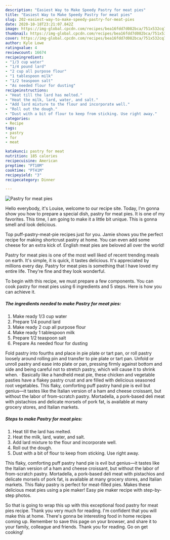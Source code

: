 ```yaml
---
description: "Easiest Way to Make Speedy Pastry for meat pies"
title: "Easiest Way to Make Speedy Pastry for meat pies"
slug: 202-easiest-way-to-make-speedy-pastry-for-meat-pies
date: 2020-10-18T23:21:07.842Z
image: https://img-global.cpcdn.com/recipes/bea16fdd7d082bca/751x532cq70/pastry-for-meat-pies-recipe-main-photo.jpg
thumbnail: https://img-global.cpcdn.com/recipes/bea16fdd7d082bca/751x532cq70/pastry-for-meat-pies-recipe-main-photo.jpg
cover: https://img-global.cpcdn.com/recipes/bea16fdd7d082bca/751x532cq70/pastry-for-meat-pies-recipe-main-photo.jpg
author: Kyle Lowe
ratingvalue: 4
reviewcount: 16674
recipeingredient:
- "1/3 cup water"
- "1/4 pound lard"
- "2 cup all purpose flour"
- "1 tablespoon milk"
- "1/2 teaspoon salt"
- "As needed flour for dusting"
recipeinstructions:
- "Heat till the lard has melted."
- "Heat the milk, lard, water, and salt."
- "Add lard mixture to the flour and incorporate well."
- "Roll out the dough."
- "Dust with a bit of flour to keep from sticking. Use right away."
categories:
- Recipe
tags:
- pastry
- for
- meat

katakunci: pastry for meat 
nutrition: 185 calories
recipecuisine: American
preptime: "PT10M"
cooktime: "PT41M"
recipeyield: "3"
recipecategory: Dinner

---
```



![Pastry for meat pies](https://img-global.cpcdn.com/recipes/bea16fdd7d082bca/751x532cq70/pastry-for-meat-pies-recipe-main-photo.jpg)

Hello everybody, it's Louise, welcome to our recipe site. Today, I'm gonna show you how to prepare a special dish, pastry for meat pies. It is one of my favorites. This time, I am going to make it a little bit unique. This is gonna smell and look delicious.

Top puff-pastry-meat-pie recipes just for you. Jamie shows you the perfect recipe for making shortcrust pastry at home. You can even add some cheese for an extra kick of. English meat pies are beloved all over the world!

Pastry for meat pies is one of the most well liked of recent trending meals on earth. It's simple, it is quick, it tastes delicious. It's appreciated by millions every day. Pastry for meat pies is something that I have loved my entire life. They're fine and they look wonderful.


To begin with this recipe, we must prepare a few components. You can cook pastry for meat pies using 6 ingredients and 5 steps. Here is how you can achieve it.

<!--inarticleads1-->

##### The ingredients needed to make Pastry for meat pies:

1. Make ready 1/3 cup water
1. Prepare 1/4 pound lard
1. Make ready 2 cup all purpose flour
1. Make ready 1 tablespoon milk
1. Prepare 1/2 teaspoon salt
1. Prepare As needed flour for dusting


Fold pastry into fourths and place in pie plate or tart pan, or roll pastry loosely around rolling pin and transfer to pie plate or tart pan. Unfold or unroll pastry and ease into plate or pan, pressing firmly against bottom and side and being careful not to stretch pastry, which will cause it to shrink when. · Basically like a handheld meat pie, these chicken and vegetable pasties have a flakey pastry crust and are filled with delicious seasoned root vegetables. This flaky, comforting puff pastry hand pie is evil but genius—it tastes like the Italian version of a ham and cheese croissant, but without the labor of from-scratch pastry. Mortadella, a pork-based deli meat with pistachios and delicate morsels of pork fat, is available at many grocery stores, and Italian markets. 

<!--inarticleads2-->

##### Steps to make Pastry for meat pies:

1. Heat till the lard has melted.
1. Heat the milk, lard, water, and salt.
1. Add lard mixture to the flour and incorporate well.
1. Roll out the dough.
1. Dust with a bit of flour to keep from sticking. Use right away.


This flaky, comforting puff pastry hand pie is evil but genius—it tastes like the Italian version of a ham and cheese croissant, but without the labor of from-scratch pastry. Mortadella, a pork-based deli meat with pistachios and delicate morsels of pork fat, is available at many grocery stores, and Italian markets. This flaky pastry is perfect for meat-filled pies. Makes these delicious meat pies using a pie maker! Easy pie maker recipe with step-by-step photos. 

So that is going to wrap this up with this exceptional food pastry for meat pies recipe. Thank you very much for reading. I'm confident that you will make this at home. There's gonna be interesting food in home recipes coming up. Remember to save this page on your browser, and share it to your family, colleague and friends. Thank you for reading. Go on get cooking!

